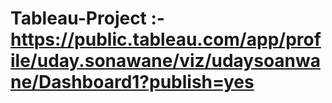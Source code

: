 # Tableau-Project :- https://public.tableau.com/app/profile/uday.sonawane/viz/udaysoanwane/Dashboard1?publish=yes
